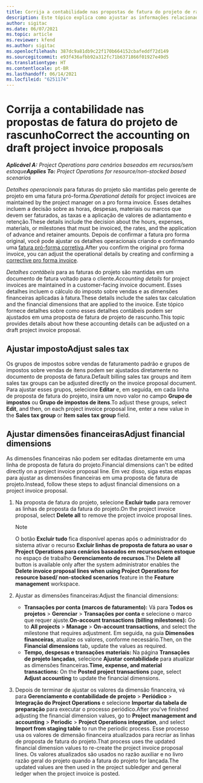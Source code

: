 ```yaml
---
title: Corrija a contabilidade nas propostas de fatura do projeto de rascunho
description: Este tópico explica como ajustar as informações relacionadas à contabilidade em uma proposta de fatura de rascunho.
author: sigitac
ms.date: 06/07/2021
ms.topic: article
ms.reviewer: kfend
ms.author: sigitac
ms.openlocfilehash: 387dc9a81db9c22f170b664152cbafeddf72d149
ms.sourcegitcommit: e93f436afbb92a312fc71b6371866f01927e49d5
ms.translationtype: HT
ms.contentlocale: pt-BR
ms.lasthandoff: 06/14/2021
ms.locfileid: "6251174"
---
```

# <a name="correct-the-accounting-on-draft-project-invoice-proposals"></a><span data-ttu-id="20988-103">Corrija a contabilidade nas propostas de fatura do projeto de rascunho</span><span class="sxs-lookup"><span data-stu-id="20988-103">Correct the accounting on draft project invoice proposals</span></span>

<span data-ttu-id="20988-104">_**Aplicável A:** Project Operations para cenários baseados em recursos/sem estoque_</span><span class="sxs-lookup"><span data-stu-id="20988-104">_**Applies To:** Project Operations for resource/non-stocked based scenarios_</span></span>

<span data-ttu-id="20988-105">*Detalhes operacionais* para faturas do projeto são mantidas pelo gerente de projeto em uma fatura pró-forma.</span><span class="sxs-lookup"><span data-stu-id="20988-105">*Operational details* for project invoices are maintained by the project manager on a pro forma invoice.</span></span> <span data-ttu-id="20988-106">Esses detalhes incluem a decisão sobre as horas, despesas, materiais ou marcos que devem ser faturados, as taxas e a aplicação de valores de adiantamento e retenção.</span><span class="sxs-lookup"><span data-stu-id="20988-106">These details include the decision about the hours, expenses, materials, or milestones that must be invoiced, the rates, and the application of advance and retainer amounts.</span></span> <span data-ttu-id="20988-107">Depois de confirmar a fatura pro forma original, você pode ajustar os detalhes operacionais criando e confirmando uma [fatura pró-forma corretiva](../proforma-invoicing/corrective-invoices.md).</span><span class="sxs-lookup"><span data-stu-id="20988-107">After you confirm the original pro forma invoice, you can adjust the operational details by creating and confirming a [corrective pro forma invoice](../proforma-invoicing/corrective-invoices.md).</span></span>

<span data-ttu-id="20988-108">*Detalhes contábeis* para as faturas do projeto são mantidas em um documento de fatura voltado para o cliente.</span><span class="sxs-lookup"><span data-stu-id="20988-108">*Accounting details* for project invoices are maintained in a customer-facing invoice document.</span></span> <span data-ttu-id="20988-109">Esses detalhes incluem o cálculo do imposto sobre vendas e as dimensões financeiras aplicadas à fatura.</span><span class="sxs-lookup"><span data-stu-id="20988-109">These details include the sales tax calculation and the financial dimensions that are applied to the invoice.</span></span> <span data-ttu-id="20988-110">Este tópico fornece detalhes sobre como esses detalhes contábeis podem ser ajustados em uma proposta de fatura de projeto de rascunho.</span><span class="sxs-lookup"><span data-stu-id="20988-110">This topic provides details about how these accounting details can be adjusted on a draft project invoice proposal.</span></span>

## <a name="adjust-sales-tax"></a><span data-ttu-id="20988-111">Ajustar imposto</span><span class="sxs-lookup"><span data-stu-id="20988-111">Adjust sales tax</span></span>

<span data-ttu-id="20988-112">Os grupos de impostos sobre vendas de faturamento padrão e grupos de impostos sobre vendas de itens podem ser ajustados diretamente no documento de proposta de fatura.</span><span class="sxs-lookup"><span data-stu-id="20988-112">Default billing sales tax groups and item sales tax groups can be adjusted directly on the invoice proposal document.</span></span> <span data-ttu-id="20988-113">Para ajustar esses grupos, selecione **Editar** e, em seguida, em cada linha de proposta de fatura do projeto, insira um novo valor no campo **Grupo de impostos** ou **Grupo de impostos de itens**.</span><span class="sxs-lookup"><span data-stu-id="20988-113">To adjust these groups, select **Edit**, and then, on each project invoice proposal line, enter a new value in the **Sales tax group** or **Item sales tax group** field.</span></span>

## <a name="adjust-financial-dimensions"></a><span data-ttu-id="20988-114">Ajustar dimensões financeiras</span><span class="sxs-lookup"><span data-stu-id="20988-114">Adjust financial dimensions</span></span>

<span data-ttu-id="20988-115">As dimensões financeiras não podem ser editadas diretamente em uma linha de proposta de fatura do projeto.</span><span class="sxs-lookup"><span data-stu-id="20988-115">Financial dimensions can't be edited directly on a project invoice proposal line.</span></span> <span data-ttu-id="20988-116">Em vez disso, siga estas etapas para ajustar as dimensões financeiras em uma proposta de fatura de projeto.</span><span class="sxs-lookup"><span data-stu-id="20988-116">Instead, follow these steps to adjust financial dimensions on a project invoice proposal.</span></span>

1. <span data-ttu-id="20988-117">Na proposta de fatura do projeto, selecione **Excluir tudo** para remover as linhas de proposta da fatura do projeto.</span><span class="sxs-lookup"><span data-stu-id="20988-117">On the project invoice proposal, select **Delete all** to remove the project invoice proposal lines.</span></span>

    > [!NOTE]
    > <span data-ttu-id="20988-118">O botão **Excluir tudo** fica disponível apenas após o administrador do sistema ativar o recurso **Excluir linhas de proposta de fatura ao usar o Project Operations para cenários baseados em recursos/sem estoque** no espaço de trabalho **Gerenciamento de recursos**.</span><span class="sxs-lookup"><span data-stu-id="20988-118">The **Delete all** button is available only after the system administrator enables the **Delete invoice proposal lines when using Project Operations for resource based/ non-stocked scenarios** feature in the **Feature management** workspace.</span></span>

2. <span data-ttu-id="20988-119">Ajustar as dimensões financeiras:</span><span class="sxs-lookup"><span data-stu-id="20988-119">Adjust the financial dimensions:</span></span>

    - <span data-ttu-id="20988-120">**Transações por conta (marcos de faturamento):** Vá para **Todos os projetos** \> **Gerenciar** \> **Transações por conta** e selecione o marco que requer ajuste.</span><span class="sxs-lookup"><span data-stu-id="20988-120">**On-account transactions (billing milestones):** Go to **All projects** \> **Manage** \> **On-account transactions**, and select the milestone that requires adjustment.</span></span> <span data-ttu-id="20988-121">Em seguida, na guia **Dimensões financeiras**, atualize os valores, conforme necessário.</span><span class="sxs-lookup"><span data-stu-id="20988-121">Then, on the **Financial dimensions** tab, update the values as required.</span></span>
    - <span data-ttu-id="20988-122">**Tempo, despesas e transações materiais:** Na página **Transações de projeto lançadas**, selecione **Ajustar contabilidade** para atualizar as dimensões financeiras.</span><span class="sxs-lookup"><span data-stu-id="20988-122">**Time, expense, and material transactions:** On the **Posted project transactions** page, select **Adjust accounting** to update the financial dimensions.</span></span>

3. <span data-ttu-id="20988-123">Depois de terminar de ajustar os valores da dimensão financeira, vá para **Gerenciamento e contabilidade de projeto** \> **Periódico** \> **Integração do Project Operations** e selecione **Importar da tabela de preparação** para executar o processo periódico.</span><span class="sxs-lookup"><span data-stu-id="20988-123">After you've finished adjusting the financial dimension values, go to **Project management and accounting** \> **Periodic** \> **Project Operations integration**, and select **Import from staging table** to run the periodic process.</span></span> <span data-ttu-id="20988-124">Esse processo usa os valores de dimensão financeira atualizados para recriar as linhas de proposta de fatura do projeto.</span><span class="sxs-lookup"><span data-stu-id="20988-124">That process uses the updated financial dimension values to re-create the project invoice proposal lines.</span></span> <span data-ttu-id="20988-125">Os valores atualizados são usados no razão auxiliar e no livro razão geral do projeto quando a fatura do projeto for lançada.</span><span class="sxs-lookup"><span data-stu-id="20988-125">The updated values are then used in the project subledger and general ledger when the project invoice is posted.</span></span>
